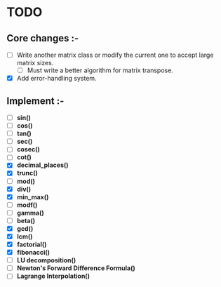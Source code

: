 # TODO

## Core changes :-

- [ ] Write another matrix class or modify the current one to accept large matrix sizes.
  - [ ] Must write a better algorithm for matrix transpose.

- [x] Add error-handling system.

## Implement :-

- [ ] **sin()**
- [ ] **cos()**
- [ ] **tan()**
- [ ] **sec()**
- [ ] **cosec()**
- [ ] **cot()**
- [x] **decimal_places()**
- [x] **trunc()**
- [ ] **mod()**
- [x] **div()**
- [x] **min_max()**
- [ ] **modf()**
- [ ] **gamma()**
- [ ] **beta()**
- [x] **gcd()**
- [x] **lcm()**
- [x] **factorial()**
- [x] **fibonacci()**
- [ ] **LU decomposition()**
- [ ] **Newton's Forward Difference Formula()**
- [ ] **Lagrange Interpolation()**
